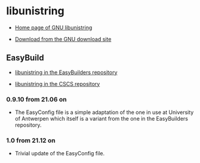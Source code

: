 # libunistring

  * [Home page of GNU libunistring](https://www.gnu.org/software/libunistring/)

  * [Download from the GNU download site](https://ftp.gnu.org/gnu/libunistring/)

## EasyBuild

  * [libunistring in the EasyBuilders repository](https://github.com/easybuilders/easybuild-easyconfigs/tree/main/easybuild/easyconfigs/l/libunistring)

  * [libunistring in the CSCS repository](https://github.com/eth-cscs/production/tree/master/easybuild/easyconfigs/l/libunistring)

### 0.9.10 from 21.06 on

  * The EasyConfig file is a simple adaptation of the one in use at University of Antwerpen
    which itself is a variant from the one in the EasyBuilders repository.


### 1.0 from 21.12 on

  * Trivial update of the EasyConfig file.

